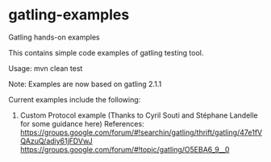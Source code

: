 gatling-examples
================

Gatling hands-on examples

This contains simple code examples of gatling testing tool.

Usage:
mvn clean test

Note: Examples are now based on gatling 2.1.1

Current examples include the following:

1) Custom Protocol example (Thanks to Cyril Souti and Stéphane Landelle for some guidance here)
References:
https://groups.google.com/forum/#!searchin/gatling/thrift/gatling/47e1fVQAzuQ/adiy61jFDVwJ
https://groups.google.com/forum/#!topic/gatling/O5EBA6_9__0

